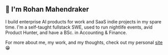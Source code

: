 ## 👋 I'm Rohan Mahendraker

I build enterprise AI products for work and SaaS indie projects in my spare time. I'm a self-taught fullstack SWE, used to run nightlife events, avid Product Hunter, and have a BSc. in Accounting & Finance.


For more about me, my work, and my thoughts, check out my personal [site](https://www.mahendraker.com/) 😁




